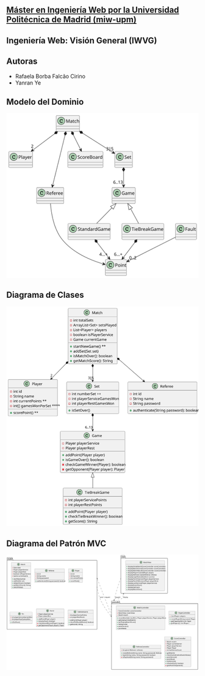 ## [Máster en Ingeniería Web por la Universidad Politécnica de Madrid (miw-upm)](http://miw.etsisi.upm.es)
## Ingeniería Web: Visión General (IWVG)

## Autoras
- Rafaela Borba Falcão Cirino
- Yanran Ye

## Modelo del Dominio
![DiagramDomainModel](/docs/diagrams/DomainModel.svg)

## Diagrama de Clases
![DiagramClass](/docs/diagrams/ClassDiagram.svg)

## Diagrama del Patrón MVC
![DiagramMVC](/docs/diagrams/MVC.svg)